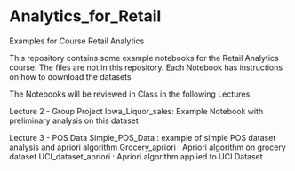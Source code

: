 # Analytics_for_Retail
Examples for Course Retail Analytics

This repository contains some example notebooks for the Retail Analytics course. 
The files are not in this repository. Each Notebook has instructions on how to download the datasets

The Notebooks will be reviewed in Class in the following Lectures

Lecture 2 - Group Project
  Iowa_Liquor_sales: Example Notebook with preliminary analysis on this dataset

Lecture 3 - POS Data
  Simple_POS_Data : example of simple POS dataset analysis and apriori algorithm
  Grocery_apriori : Apriori algorithm on grocery dataset
  UCI_dataset_apriori : Apriori algorithm applied to UCI Dataset
  
 
